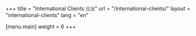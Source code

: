 +++
title = "International Clients 🇬🇧"
url = "/international-clients/"
layout = "international-clients"
lang = "en"

[menu.main]
weight = 6
+++
